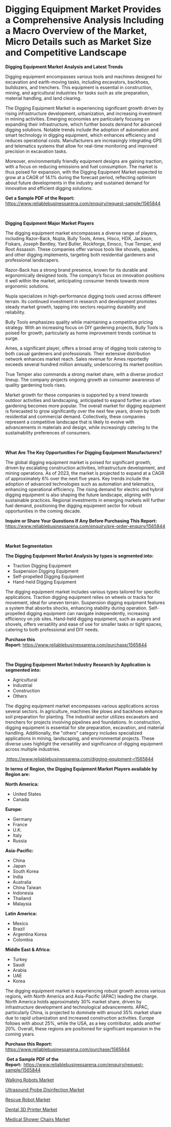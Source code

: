 <p><h1>Digging Equipment Market Provides a Comprehensive Analysis Including a Macro Overview of the Market, Micro Details such as Market Size and Competitive Landscape</h1></p><p><strong>Digging Equipment Market Analysis and Latest Trends</strong></p>
<p><p>Digging equipment encompasses various tools and machines designed for excavation and earth-moving tasks, including excavators, backhoes, bulldozers, and trenchers. This equipment is essential in construction, mining, and agricultural industries for tasks such as site preparation, material handling, and land clearing. </p><p>The Digging Equipment Market is experiencing significant growth driven by rising infrastructure development, urbanization, and increasing investment in mining activities. Emerging economies are particularly focusing on expanding their infrastructure, which further boosts demand for advanced digging solutions. Notable trends include the adoption of automation and smart technology in digging equipment, which enhances efficiency and reduces operational costs. Manufacturers are increasingly integrating GPS and telematics systems that allow for real-time monitoring and improved precision in excavation tasks.</p><p>Moreover, environmentally friendly equipment designs are gaining traction, with a focus on reducing emissions and fuel consumption. The market is thus poised for expansion, with the Digging Equipment Market expected to grow at a CAGR of 14.1% during the forecast period, reflecting optimism about future developments in the industry and sustained demand for innovative and efficient digging solutions.</p></p>
<p><strong>Get a Sample PDF of the Report:&nbsp;</strong> <a href="https://www.reliablebusinessarena.com/enquiry/request-sample/1565844?utm_campaign=2563&utm_medium=2&utm_source=Github&utm_content=ia&utm_term=08042025&utm_id=digging-equipment">https://www.reliablebusinessarena.com/enquiry/request-sample/1565844</a></p>
<p>&nbsp;</p>
<p><strong>Digging Equipment Major Market Players</strong></p>
<p><p>The digging equipment market encompasses a diverse range of players, including Razor-Back, Nupla, Bully Tools, Ames, Hisco, HDX, Jackson, Fiskars, Joseph Bentley, Yard Butler, Rockforge, Emsco, True Temper, and Root Assassin. These companies offer various tools like shovels, spades, and other digging implements, targeting both residential gardeners and professional landscapers.</p><p>Razor-Back has a strong brand presence, known for its durable and ergonomically designed tools. The company’s focus on innovation positions it well within the market, anticipating consumer trends towards more ergonomic solutions.</p><p>Nupla specializes in high-performance digging tools used across different terrain. Its continued investment in research and development promotes steady market growth, tapping into sectors requiring durability and reliability.</p><p>Bully Tools emphasizes quality while maintaining a competitive pricing strategy. With an increasing focus on DIY gardening projects, Bully Tools is poised for growth, particularly as home improvement trends continue to surge.</p><p>Ames, a significant player, offers a broad array of digging tools catering to both casual gardeners and professionals. Their extensive distribution network enhances market reach. Sales revenue for Ames reportedly exceeds several hundred million annually, underscoring its market position.</p><p>True Temper also commands a strong market share, with a diverse product lineup. The company projects ongoing growth as consumer awareness of quality gardening tools rises.</p><p>Market growth for these companies is supported by a trend towards outdoor activities and landscaping, anticipated to expand further as urban gardening becomes more popular. The overall market for digging equipment is forecasted to grow significantly over the next few years, driven by both residential and commercial demand. Collectively, these companies represent a competitive landscape that is likely to evolve with advancements in materials and design, while increasingly catering to the sustainability preferences of consumers.</p></p>
<p>&nbsp;</p>
<p><strong>What Are The Key Opportunities For Digging Equipment Manufacturers?</strong></p>
<p><p>The global digging equipment market is poised for significant growth, driven by escalating construction activities, infrastructure development, and mining operations. As of 2023, the market is projected to expand at a CAGR of approximately 6% over the next five years. Key trends include the adoption of advanced technologies such as automation and telematics, enhancing operational efficiency. The rising demand for electric and hybrid digging equipment is also shaping the future landscape, aligning with sustainable practices. Regional investments in emerging markets will further fuel demand, positioning the digging equipment sector for robust opportunities in the coming decade.</p></p>
<p><strong>Inquire or Share Your Questions If Any Before Purchasing This Report:</strong> <a href="https://www.reliablebusinessarena.com/enquiry/pre-order-enquiry/1565844?utm_campaign=2563&utm_medium=2&utm_source=Github&utm_content=ia&utm_term=08042025&utm_id=digging-equipment">https://www.reliablebusinessarena.com/enquiry/pre-order-enquiry/1565844</a></p>
<p>&nbsp;</p>
<p><strong>Market Segmentation</strong></p>
<p><strong>The Digging Equipment Market Analysis by types is segmented into:</strong></p>
<p><ul><li>Traction Digging Equipment</li><li>Suspension Digging Equipment</li><li>Self-propelled Digging Equipment</li><li>Hand-held Digging Equipment</li></ul></p>
<p><p>The digging equipment market includes various types tailored for specific applications. Traction digging equipment relies on wheels or tracks for movement, ideal for uneven terrain. Suspension digging equipment features a system that absorbs shocks, enhancing stability during operation. Self-propelled digging equipment can navigate independently, increasing efficiency on job sites. Hand-held digging equipment, such as augers and shovels, offers versatility and ease of use for smaller tasks or tight spaces, catering to both professional and DIY needs.</p></p>
<p><strong>Purchase this Report:&nbsp;</strong><a href="https://www.reliablebusinessarena.com/purchase/1565844?utm_campaign=2563&utm_medium=2&utm_source=Github&utm_content=ia&utm_term=08042025&utm_id=digging-equipment">https://www.reliablebusinessarena.com/purchase/1565844</a></p>
<p>&nbsp;</p>
<p><strong>The Digging Equipment Market Industry Research by Application is segmented into:</strong></p>
<p><ul><li>Agricultural</li><li>Industrial</li><li>Construction</li><li>Others</li></ul></p>
<p><p>The digging equipment market encompasses various applications across several sectors. In agriculture, machines like plows and backhoes enhance soil preparation for planting. The industrial sector utilizes excavators and trenchers for projects involving pipelines and foundations. In construction, digging equipment is essential for site preparation, excavation, and material handling. Additionally, the "others" category includes specialized applications in mining, landscaping, and environmental projects. These diverse uses highlight the versatility and significance of digging equipment across multiple industries.</p></p>
<p><a href="https://www.reliablebusinessarena.com/digging-equipment-r1565844?utm_campaign=2563&utm_medium=2&utm_source=Github&utm_content=ia&utm_term=08042025&utm_id=digging-equipment">&nbsp;https://www.reliablebusinessarena.com/digging-equipment-r1565844</a></p>
<p><strong>In terms of Region, the Digging Equipment Market Players available by Region are:</strong></p>
<p>
    <p> <strong> North America: </strong>
        <ul>
            <li>United States</li>
            <li>Canada</li>
        </ul>
        </p> 
    <p> <strong> Europe: </strong>
        <ul>
            <li>Germany</li>
            <li>France</li>
            <li>U.K.</li>
            <li>Italy</li>
            <li>Russia</li>
        </ul>
        </p> 
    <p> <strong> Asia-Pacific: </strong>
        <ul>
            <li>China</li>
            <li>Japan</li>
            <li>South Korea</li>
            <li>India</li>
            <li>Australia</li>
            <li>China Taiwan</li>
            <li>Indonesia</li>
            <li>Thailand</li>
            <li>Malaysia</li>
        </ul>
        </p> 
    <p> <strong> Latin America: </strong>
        <ul>
            <li>Mexico</li>
            <li>Brazil</li>
            <li>Argentina Korea</li>
            <li>Colombia</li>
        </ul>
        </p> 
    <p> <strong> Middle East & Africa: </strong>
        <ul>
            <li>Turkey</li>
            <li>Saudi</li>
            <li>Arabia</li>
            <li>UAE</li>
            <li>Korea</li>
        </ul>
    </p>
    </p>
<p><p>The digging equipment market is experiencing robust growth across various regions, with North America and Asia-Pacific (APAC) leading the charge. North America holds approximately 30% market share, driven by infrastructure development and technological advancements. APAC, particularly China, is projected to dominate with around 35% market share due to rapid urbanization and increased construction activities. Europe follows with about 25%, while the USA, as a key contributor, adds another 20%. Overall, these regions are positioned for significant expansion in the coming years.</p></p>
<p><strong>Purchase this Report: </strong><a href="https://www.reliablebusinessarena.com/purchase/1565844?utm_campaign=2563&utm_medium=2&utm_source=Github&utm_content=ia&utm_term=08042025&utm_id=digging-equipment">https://www.reliablebusinessarena.com/purchase/1565844</a></p>
<p>&nbsp;<strong>Get a Sample PDF of the Report:&nbsp;&nbsp;</strong><a href="https://www.reliablebusinessarena.com/enquiry/request-sample/1565844?utm_campaign=2563&utm_medium=2&utm_source=Github&utm_content=ia&utm_term=08042025&utm_id=digging-equipment">https://www.reliablebusinessarena.com/enquiry/request-sample/1565844</a></p>
<p><strong></strong></p>
<p><p><a href="https://github.com/JakirUddin511/Market-Research-Report-List-2/blob/main/walking-robots-market.md?utm_campaign=2563&utm_medium=2&utm_source=Github&utm_content=ia&utm_term=08042025&utm_id=digging-equipment">Walking Robots Market</a></p><p><a href="https://www.linkedin.com/pulse/success-formula-growing-ultrasound-probe-disinfection-market-cbjhc?utm_campaign=2563&utm_medium=2&utm_source=Github&utm_content=ia&utm_term=08042025&utm_id=digging-equipment">Ultrasound Probe Disinfection Market</a></p><p><a href="https://github.com/ChiragRP21/Market-Research-Report-List-7/blob/main/rescue-robot-market.md?utm_campaign=2563&utm_medium=2&utm_source=Github&utm_content=ia&utm_term=08042025&utm_id=digging-equipment">Rescue Robot Market</a></p><p><a href="https://www.linkedin.com/pulse/dental-3d-printer-market-size-forecast-2025-2032-cagr-j0iwc?utm_campaign=2563&utm_medium=2&utm_source=Github&utm_content=ia&utm_term=08042025&utm_id=digging-equipment">Dental 3D Printer Market</a></p><p><a href="https://www.linkedin.com/pulse/understanding-medical-shower-chairs-market-2025-2032-development-uymuc?utm_campaign=2563&utm_medium=2&utm_source=Github&utm_content=ia&utm_term=08042025&utm_id=digging-equipment">Medical Shower Chairs Market</a></p></p>